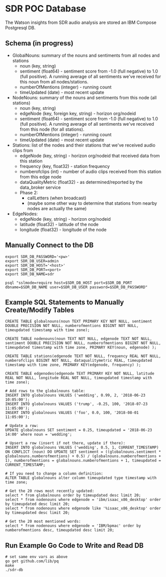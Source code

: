 # SDR POC Database

The Watson insights from SDR audio analysis are stored an IBM Compose Postgresql DB.

## Schema (in progress)

- GlobalNouns: summary of the nouns and sentiments from all nodes and stations
    - noun (key, string)
    - sentiment (float64) - sentiment score from -1.0 (full negative) to 1.0 (full positive). A running average of all sentiments we've received for this noun from all nodes/stations.
    - numberOfMentions (integer) - running count
    - timeUpdated (date) - most recent update
- NodeNouns: summary of the nouns and sentiments from this node (all stations)
    - noun (key, string)
    - edgeNode (key, foreign key, string) - horizon org/nodeid
    - sentiment (float64) - sentiment score from -1.0 (full negative) to 1.0 (full positive). A running average of all sentiments we've received from this node (for all stations).
    - numberOfMentions (integer) - running count
    - timeUpdated (date) - most recent update
- Stations: list of the nodes and their stations that we've received audio clips from
    - edgeNode (key, string) - horizon org/nodeid that received data from this station
    - frequency (key, float32) - station frequency
    - numberofclips (int) - number of audio clips received from this station from this edge node
    - dataQualityMetric (float32) - as determined/reported by the data_broker service
    - Phase 2:
        - callLetters (when broadcast)
        - (maybe some other way to determine that stations from nearby nodes are actually the same)
- EdgeNodes:
    - edgeNode (key, string) - horizon org/nodeid
    - latitude (float32) - latitude of the node
    - longitude (float32) - longitude of the node

## Manually Connect to the DB
```
export SDR_DB_PASSWORD='<pw>'
export SDR_DB_USER=admin
export SDR_DB_HOST='<host>'
export SDR_DB_PORT=<port>
export SDR_DB_NAME=sdr

psql "sslmode=require host=$SDR_DB_HOST port=$SDR_DB_PORT dbname=$SDR_DB_NAME user=$SDR_DB_USER password=$SDR_DB_PASSWORD"
```

## Example SQL Statements to Manually Create/Modify Tables
```
CREATE TABLE globalnouns(noun TEXT PRIMARY KEY NOT NULL, sentiment DOUBLE PRECISION NOT NULL, numberofmentions BIGINT NOT NULL, timeupdated timestamp with time zone);

CREATE TABLE nodenouns(noun TEXT NOT NULL, edgenode TEXT NOT NULL, sentiment DOUBLE PRECISION NOT NULL, numberofmentions BIGINT NOT NULL, timeupdated timestamp with time zone, PRIMARY KEY(noun, edgenode) );

CREATE TABLE stations(edgenode TEXT NOT NULL, frequency REAL NOT NULL, numberofclips BIGINT NOT NULL, dataqualitymetric REAL, timeupdated timestamp with time zone, PRIMARY KEY(edgenode, frequency) );

CREATE TABLE edgenodes(edgenode TEXT PRIMARY KEY NOT NULL, latitude REAL NOT NULL, longitude REAL NOT NULL, timeupdated timestamp with time zone);

# Add rows to the globalnouns table:
INSERT INTO globalnouns VALUES ('wedding', 0.99, 2, '2018-06-23 10:05:00');
INSERT INTO globalnouns VALUES ('trump', -0.25, 100, '2018-07-23 11:05:00');
INSERT INTO globalnouns VALUES ('foo', 0.0, 100, '2018-08-01 11:05:00');

# Update a row:
UPDATE globalnouns SET sentiment = 0.25, timeupdated = '2018-06-23 14:00' where noun = 'wedding';

# Upsert a row (insert if not there, update if there):
INSERT INTO globalnouns VALUES ('wedding', 0.5, 1, CURRENT_TIMESTAMP) ON CONFLICT (noun) DO UPDATE SET sentiment = ((globalnouns.sentiment * globalnouns.numberofmentions) + 0.5) / (globalnouns.numberofmentions + 1), numberofmentions = globalnouns.numberofmentions + 1, timeupdated = CURRENT_TIMESTAMP;

# If you need to change a column definition:
ALTER TABLE globalnouns alter column timeupdated type timestamp with time zone;

# Get the 20 rows most recently updated:
select * from globalnouns order by timeupdated desc limit 20;
select * from nodenouns where edgenode = 'ibm/isaac_x86_desktop' order by timeupdated desc limit 20;
select * from nodenouns where edgenode like '%isaac_x86_desktop' order by timeupdated desc limit 20;

# Get the 20 most mentioned words:
select * from nodenouns where edgenode = 'IBM/bpmac' order by numberofmentions desc, timeupdated desc limit 20;
```

## Run Example Go Code to Write and Read DB
```
# set same env vars as above
go get github.com/lib/pq
make
./sdr-db
```
